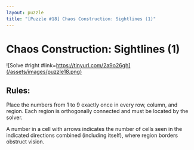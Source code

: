 ```yaml
---
layout: puzzle
title: "[Puzzle #18] Chaos Construction: Sightlines (1)"
---
```


# Chaos Construction: Sightlines (1)

![Solve #right #link=https://tinyurl.com/2a9o26gh](/assets/images/puzzle18.png)

## Rules:

Place the numbers from 1 to 9 exactly once in every row, column, and region. Each region is orthogonally connected and must be located by the solver.

A number in a cell with arrows indicates the number of cells seen in the indicated directions combined (including itself), where region borders obstruct vision. 
